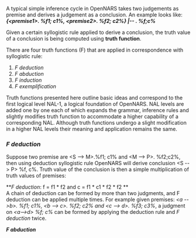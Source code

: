 A typical simple inference cycle in OpenNARS takes two judgements as premise and derives a judgement as a conclusion. An example looks like:<br/>
**_{\<premise1\>. %f1; c1%, \<premise2\>. %f2; c2%} |-- <conclusion>. %f;c%_**

Given a certain syllogistic rule applied to derive a conclusion, the truth value of a conclusion is being computed using **truth function**.  

There are four truth functions (F) that are applied in correspondence with syllogistic rule:
1. _F deduction_
2. _F abduction_
3. _F induction_
4. _F exemplification_

Truth functions presented here outline basic ideas and correspond to the first logical level NAL-1, a logical foundation of OpenNARS. NAL levels are added one by one each of which expands the grammar, inference rules and slightly modifies truth function to accommodate a higher capability of a corresponding NAL. Although truth functions undergo a slight modification in a higher NAL levels their meaning and application remains the same. 

### _F deduction_

Suppose two premise are  \<S --> M\>.%f1; c1% and \<M --> P\>. %f2;c2%, then using deduction syllogistic rule OpenNARS will derive conclusion  \<S -- > P\> %f, c%. 
Truth value of the conclusion is then a simple multiplication of truth values of premises:<br/>

**_F deduction_: f = f1 * f2 and c = f1 * c1 * f2 * f2 **
<br/>
A chain of deduction can be formed by more than two judgments, and F deduction can be applied multiple times. For example given premises: _\<a -->b\>. %f1; c1%,  \<b --> c\>. %f2; c2% and  \<c --> d\>. %f3; c3%_, a judgment on _\<a-->d\> %f; c%_ can be formed by applying the deduction rule and _F deduction_ twice.

**_F abduction_**





 